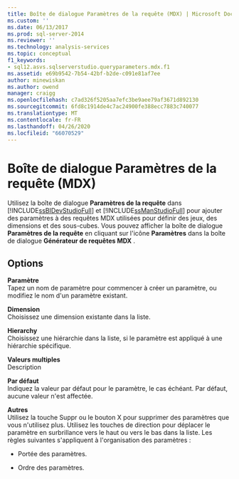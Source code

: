 ```yaml
---
title: Boîte de dialogue Paramètres de la requête (MDX) | Microsoft Docs
ms.custom: ''
ms.date: 06/13/2017
ms.prod: sql-server-2014
ms.reviewer: ''
ms.technology: analysis-services
ms.topic: conceptual
f1_keywords:
- sql12.asvs.sqlserverstudio.queryparameters.mdx.f1
ms.assetid: e69b9542-7b54-42bf-b2de-c091e81af7ee
author: minewiskan
ms.author: owend
manager: craigg
ms.openlocfilehash: c7ad326f5205aa7efc3be9aee79af3671d892130
ms.sourcegitcommit: 6fd8c1914de4c7ac24900fe388ecc7883c740077
ms.translationtype: MT
ms.contentlocale: fr-FR
ms.lasthandoff: 04/26/2020
ms.locfileid: "66070529"
---
```

# <a name="query-parameters-dialog-box-mdx"></a>Boîte de dialogue Paramètres de la requête (MDX)
  Utilisez la boîte de dialogue **Paramètres de la requête** dans [!INCLUDE[ssBIDevStudioFull](../includes/ssbidevstudiofull-md.md)] et [!INCLUDE[ssManStudioFull](../includes/ssmanstudiofull-md.md)] pour ajouter des paramètres à des requêtes MDX utilisées pour définir des jeux, des dimensions et des sous-cubes. Vous pouvez afficher la boîte de dialogue **Paramètres de la requête** en cliquant sur l'icône **Paramètres** dans la boîte de dialogue **Générateur de requêtes MDX** .  
  
## <a name="options"></a>Options  
 **Paramètre**  
 Tapez un nom de paramètre pour commencer à créer un paramètre, ou modifiez le nom d'un paramètre existant.  
  
 **Dimension**  
 Choisissez une dimension existante dans la liste.  
  
 **Hierarchy**  
 Choisissez une hiérarchie dans la liste, si le paramètre est appliqué à une hiérarchie spécifique.  
  
 **Valeurs multiples**  
 Description  
  
 **Par défaut**  
 Indiquez la valeur par défaut pour le paramètre, le cas échéant. Par défaut, aucune valeur n'est affectée.  
  
 **Autres**  
 Utilisez la touche Suppr ou le bouton X pour supprimer des paramètres que vous n'utilisez plus. Utilisez les touches de direction pour déplacer le paramètre en surbrillance vers le haut ou vers le bas dans la liste. Les règles suivantes s'appliquent à l'organisation des paramètres :  
  
-   Portée des paramètres.  
  
-   Ordre des paramètres.  
  
  
